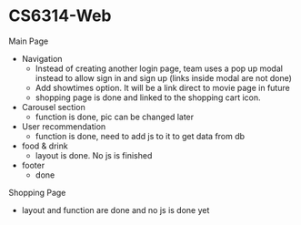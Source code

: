 # CS6314-Web
Main Page

- Navigation
  - Instead of creating another login page, team uses a pop up modal instead to allow sign in and sign up (links inside modal are not done)
  - Add showtimes option. It will be a link direct to movie page in future
  - shopping page is done and linked to the shopping cart icon.
- Carousel section
  - function is done, pic can be changed later
- User recommendation
  - function is done, need to add js to it to get data from db
- food & drink
  - layout is done. No js is finished
- footer
  - done



Shopping Page

- layout and function are done and no js is done yet

